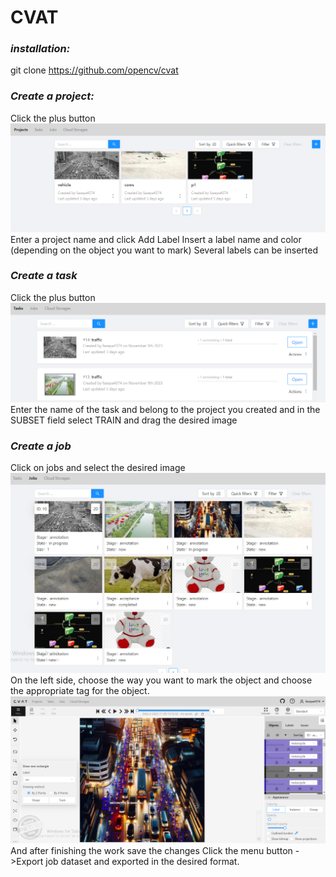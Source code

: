 # **CVAT**

### *installation:*

git clone
https://github.com/opencv/cvat

### *Create a project:*

Click the plus button
 ![](ScreenShots/project.png)
Enter a project name and click Add Label
Insert a label name and color (depending on the object you want to mark)
Several labels can be inserted

### *Create a task*
Click the plus button
 ![](ScreenShots/task.png)
 Enter the name of the task and belong to the project you created and in the SUBSET field select TRAIN
 and drag the desired image
 
 ### *Create a job*
Click on jobs and select the desired image
 ![](ScreenShots/job.png)
 On the left side, choose the way you want to mark the object and choose the appropriate tag for the object.
 ![](ScreenShots/image.png)
 And after finishing the work save the changes
 Click the menu button ->Export job dataset
 and exported in the desired format.

